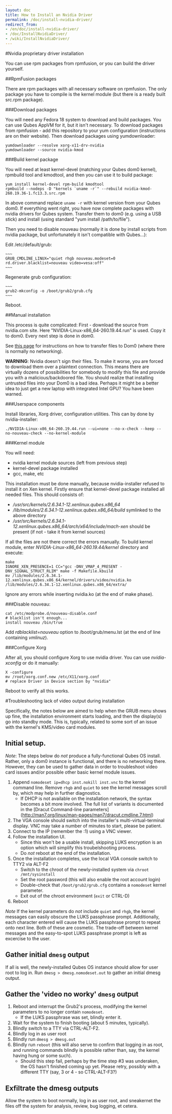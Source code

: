 ```yaml
---
layout: doc
title: How to Install an Nvidia Driver
permalink: /doc/install-nvidia-driver/
redirect_from:
- /en/doc/install-nvidia-driver/
- /doc/InstallNvidiaDriver/
- /wiki/InstallNvidiaDriver/
---
```


#Nvidia proprietary driver installation

You can use rpm packages from rpmfusion, or you can build the driver yourself.

##RpmFusion packages

There are rpm packages with all necessary software on rpmfusion. The only package you have to compile is the kernel module (but there is a ready built src.rpm package).

###Download packages

You will need any Fedora 18 system to download and build packages. You can use Qubes AppVM for it, but it isn't necessary. To download packages from rpmfusion - add this repository to your yum configuration (instructions are on their website). Then download packages using yumdownloader:

~~~
yumdownloader --resolve xorg-x11-drv-nvidia
yumdownloader --source nvidia-kmod
~~~

###Build kernel package

You will need at least kernel-devel (matching your Qubes dom0 kernel), rpmbuild tool and kmodtool, and then you can use it to build package:

~~~
yum install kernel-devel rpm-build kmodtool
rpmbuild --nodeps -D "kernels `uname -r`" --rebuild nvidia-kmod-260.19.36-1.fc13.3.src.rpm
~~~

In above command replace `uname -r` with kernel version from your Qubes dom0. If everything went right, you have now complete packages with nvidia drivers for Qubes system. Transfer them to dom0 (e.g. using a USB stick) and install (using standard "yum install /path/to/file"). 

Then you need to disable nouveau (normally it is done by install scripts from nvidia package, but unfortunately it isn't compatible with Qubes...):

Edit /etc/default/grub:

    ~~~
    GRUB_CMDLINE_LINUX="quiet rhgb nouveau.modeset=0 rd.driver.blacklist=nouveau video=vesa:off"
    ~~~

Regenerate grub configuration:

    ~~~
    grub2-mkconfig -o /boot/grub2/grub.cfg
    ~~~

Reboot.



##Manual installation

This process is quite complicated: First - download the source from nvidia.com site. Here "NVIDIA-Linux-x86\_64-260.19.44.run" is used. Copy it to dom0. Every next step is done in dom0.

See [this page](/doc/copy-to-dom0/) for instructions on how to transfer files to Dom0 (where there is normally no networking).

**WARNING**: Nvidia doesn't sign their files. To make it worse, you are forced to download them over a plaintext connection. This means there are virtually dozens of possibilities for somebody to modify this file and provide you with a malicious/backdoored file. You should realize that installing untrusted files into your Dom0 is a bad idea. Perhaps it might be a better idea to just get a new laptop with integrated Intel GPU? You have been warned.



###Userspace components

Install libraries, Xorg driver, configuration utilities. This can by done by nvidia-installer:

~~~
./NVIDIA-Linux-x86_64-260.19.44.run --ui=none --no-x-check --keep --no-nouveau-check --no-kernel-module
~~~

###Kernel module

You will need:

-   nvidia kernel module sources (left from previous step)
-   kernel-devel package installed
-   gcc, make, etc

This installation must be done manually, because nvidia-installer refused to install it on Xen kernel. Firstly ensure that kernel-devel package installed all needed files. This should consists of:

-   */usr/src/kernels/2.6.34.1-12.xenlinux.qubes.x86\_64*
-   */lib/modules/2.6.34.1-12.xenlinux.qubes.x86\_64/build* symlinked to the above directory
-   */usr/src/kernels/2.6.34.1-12.xenlinux.qubes.x86\_64/arch/x64/include/mach-xen* should be present (if not - take it from kernel sources)

If all the files are not there correct the errors manually. To build kernel module, enter *NVIDIA-Linux-x86\_64-260.19.44/kernel* directory and execute:

~~~
make
IGNORE_XEN_PRESENCE=1 CC="gcc -DNV_VMAP_4_PRESENT -DNV_SIGNAL_STRUCT_RLIM" make -f Makefile.kbuild
mv /lib/modules/2.6.34.1-12.xenlinux.qubes.x86_64/kernel/drivers/video/nvidia.ko /lib/modules/2.6.34.1-12.xenlinux.qubes.x86_64/extra/
~~~

Ignore any errors while inserting nvidia.ko (at the end of make phase). 

###Disable nouveau:

~~~
cat /etc/modprobe.d/nouveau-disable.conf
# blacklist isn't enough...
install nouveau /bin/true
~~~

Add *rdblacklist=nouveau* option to /boot/grub/menu.lst (at the end of line containing *vmlinuz*).

###Configure Xorg

After all, you should configure Xorg to use nvidia driver. You can use *nvidia-xconfig* or do it manually:

~~~
X -configure
mv /root/xorg.conf.new /etc/X11/xorg.conf
# replace Driver in Device section by "nvidia"
~~~

Reboot to verify all this works.

#Troubleshooting lack of video output during installation

Specifically, the notes below are aimed to help when the GRUB menu shows up fine, the installation environment starts loading, and then the display(s) go into standby mode. This is, typically, related to some sort of an issue with the kernel's KMS/video card modules.

## Initial setup.
*Note*: The steps below do *not* produce a fully-functional Qubes OS install. Rather, only a dom0 instance is functional, and there is no networking there. However, they can be used to gather data in order to troubleshoot video card issues and/or possible other basic kernel module issues.

1. Append `nomodeset ip=dhcp inst.nokill inst.vnc` to the kernel command line. Remove `rhgb` and `quiet` to see the kernel messages scroll by, which may help in further diagnostics.
   * If DHCP is not available on the installation network, the syntax becomes a bit more involved. The full list of variants is documented in the [Dracut Command-line parameters] (http://man7.org/linux/man-pages/man7/dracut.cmdline.7.html)
2. The VGA console should switch into the installer's multi-virtual-terminal display. VNC may take a number of minutes to start, please be patient. 
3. Connect to the IP (remember the :1) using a VNC viewer.
4. Follow the installation UI. 
   * Since this won't be a usable install, skipping LUKS encryption is an option which will simplify this troubelshooting process. 
   * Do *not* reboot at the end of the installation.
5. Once the installation completes, use the local VGA console switch to TTY2 via ALT-F2
   * Switch to the chroot of the newly-installed system via `chroot /mnt/sysinstall`
   * Set the root password (this will also enable the root account login)
   * Double-check that `/boot/grub2/grub.cfg` contains a `nomodeset` kernel parameter.
   * Exit out of the chroot environment (`exit` or CTRL-D)
6. Reboot

*Note* If the kernel parameters do *not* include `quiet` and `rhgb`, the kernel messages can easily obscure the LUKS passphrase prompt. Additionally, each character entered will cause the LUKS passphrase prompt to repeat onto next line. Both of these are cosmetic. The trade-off between kernel messages and the easy-to-spot LUKS passphrase prompt is left as excercise to the user.

## Gather initial `dmesg` output
If all is well, the newly-installed Qubes OS instance should allow for user root to log in. 
Run `dmesg > dmesg.nomodeset.out` to gather an initial dmesg output.

## Gather the 'video no worky' `dmesg` output
1. Reboot and interrupt the Grub2's process, modifying the kernel parameters to no longer contain `nomodeset`.
   * If the LUKS passphrase was set, blindly enter it.
2. Wait for the system to finish booting (about 5 minutes, typically).
3. Blindly switch to a TTY via CTRL-ALT-F2.
4. Blindly log in as user root
5. Blindly run `dmesg > dmesg.out`
6. Blindly run `reboot` (this will also serve to confirm that logging in as root, and running commands blindly is possible rather than, say, the kernel having hung or some such).
   * Should this step fail, perhaps by the time step #3 was underaken, the OS hasn't finished coming up yet. Please retry, possibly with a different TTY (say, 3 or 4 - so CTRL-ALT-F3?)

## Exfiltrate the dmesg outputs
Allow the system to boot normally, log in as user root, and sneakernet the files off the system for analysis, review, bug logging, et cetera.
